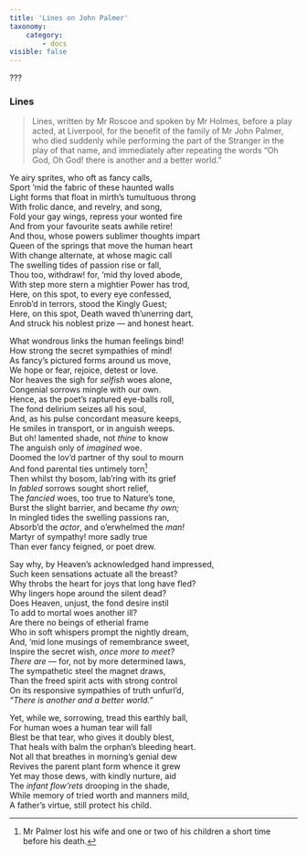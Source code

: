 ```yaml
---
title: 'Lines on John Palmer'
taxonomy:
    category:
        - docs
visible: false
---
```


<div class="author">???</div>

### Lines

> Lines, written by Mr Roscoe and spoken by Mr Holmes, before a play acted, at Liverpool, for the benefit of the family of Mr John Palmer, who died suddenly while performing the part of the Stranger in the play of that name, and immediately after repeating the words “Oh God, Oh God! there is another and a better world.”

Ye airy sprites, who oft as fancy calls,  
Sport ’mid the fabric of these haunted walls  
Light forms that float in mirth’s tumultuous throng  
With frolic dance, and revelry, and song,  
Fold your gay wings, repress your wonted fire  
And from your favourite seats awhile retire!  
And thou, whose powers sublimer thoughts impart  
Queen of the springs that move the human heart  
With change alternate, at whose magic call  
The swelling tides of passion rise or fall,  
Thou too, withdraw! for, ’mid thy loved abode,  
With step more stern a mightier Power has trod,  
Here, on this spot, to every eye confessed,  
Enrob’d in terrors, stood the Kingly Guest;  
Here, on this spot, Death waved th’unerring dart,  
And struck his noblest prize — and honest heart.  

What wondrous links the human feelings bind!  
How strong the secret sympathies of mind!  
As fancy’s pictured forms around us move,  
We hope or fear, rejoice, detest or love.  
Nor heaves the sigh for *selfish* woes alone,  
Congenial sorrows mingle with our own.  
Hence, as the poet’s raptured eye-balls roll,  
The fond delirium seizes all his soul,  
And, as his pulse concordant measure keeps,  
He smiles in transport, or in anguish weeps.  
But oh! lamented shade, not *thine* to know  
The anguish only of *imagined* woe.  
Doomed the lov’d partner of thy soul to mourn  
And fond parental ties untimely torn[^1]  
Then whilst thy bosom, lab’ring with its grief  
In *fabled* sorrows sought short relief,  
The *fancied* woes, too true to Nature’s tone,  
Burst the slight barrier, and became *thy own;*  
In mingled tides the swelling passions ran,  
Absorb’d the *actor*, and o’erwhelmed the *man!*  
Martyr of sympathy! more sadly true  
Than ever fancy feigned, or poet drew.

Say why, by Heaven’s acknowledged hand impressed,  
Such keen sensations actuate all the breast?  
Why throbs the heart for joys that long have fled?  
Why lingers hope around the silent dead?  
Does Heaven, unjust, the fond desire instil  
To add to mortal woes another ill?  
Are there no beings of etherial frame  
Who in soft whispers prompt the nightly dream,  
And, ’mid lone musings of remembrance sweet,  
Inspire the secret wish, *once more to meet?*  
*There are* — for, not by more determined laws,  
The sympathetic steel the magnet draws,  
Than the freed spirit acts with strong control  
On its responsive sympathies of truth unfurl’d,  
*“There is another and a better world.”*

Yet, while we, sorrowing, tread this earthly ball,  
For human woes a human tear will fall  
Blest be that tear, who gives it doubly blest,  
That heals with balm the orphan’s bleeding heart.  
Not all that breathes in morning’s genial dew  
Revives the parent plant form whence it grew  
Yet may those dews, with kindly nurture, aid  
The *infant flow’rets* drooping in the shade,  
While memory of tried worth and manners mild,  
A father’s virtue, still protect his child.

[^1]: Mr Palmer lost his wife and one or two of his children a short time before his death.